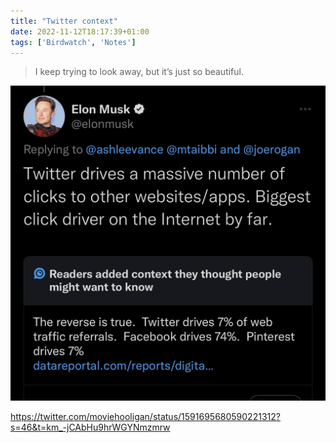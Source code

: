 ```yaml
---
title: "Twitter context"
date: 2022-11-12T18:17:39+01:00
tags: ['Birdwatch', 'Notes']
---
```

> I keep trying to look away, but it’s just so beautiful.

![](image.jpg)

https://twitter.com/moviehooligan/status/1591695680590221312?s=46&t=km_-jCAbHu9hrWGYNmzmrw